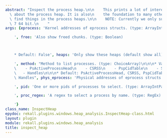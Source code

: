 ```yaml
---
abstract: "Inspect the process heap.\n\n    This prints a lot of interesting facts\
  \ about the process heap. It is also\n    the foundation to many other plugins which\
  \ find things in the process heaps.\n\n    NOTE: Currently we only support Windows\
  \ 7 64 bit.\n    "
args: {eprocess: 'Kernel addresses of eprocess structs. (type: ArrayIntParser)

    ', free: 'Also show freed chunks. (type: Boolean)



    * Default: False', heaps: 'Only show these heaps (default show all) (type: ArrayIntParser)

    ', method: "Method to list processes. (type: ChoiceArray)\n\n\n* Valid Choices:\n\
    \    - PsActiveProcessHead\n    - CSRSS\n    - PspCidTable\n    - Sessions\n \
    \   - Handles\n\n\n* Default: PsActiveProcessHead, CSRSS, PspCidTable, Sessions,\
    \ Handles", phys_eprocess: 'Physical addresses of eprocess structs. (type: ArrayIntParser)

    ', pid: 'One or more pids of processes to select. (type: ArrayIntParser)

    ', proc_regex: 'A regex to select a process by name. (type: RegEx)

    '}
class_name: InspectHeap
epydoc: rekall.plugins.windows.heap_analysis.InspectHeap-class.html
layout: plugin
module: rekall.plugins.windows.heap_analysis
title: inspect_heap
---
```

